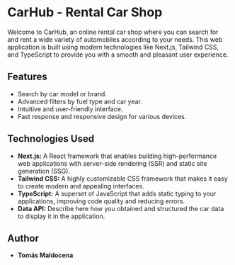 # CarHub - Rental Car Shop

Welcome to CarHub, an online rental car shop where you can search for and rent a wide variety of automobiles according to your needs. This web application is built using modern technologies like Next.js, Tailwind CSS, and TypeScript to provide you with a smooth and pleasant user experience.

## Features

- Search by car model or brand.
- Advanced filters by fuel type and car year.
- Intuitive and user-friendly interface.
- Fast response and responsive design for various devices.

## Technologies Used

- **Next.js:** A React framework that enables building high-performance web applications with server-side rendering (SSR) and static site generation (SSG).
- **Tailwind CSS:** A highly customizable CSS framework that makes it easy to create modern and appealing interfaces.
- **TypeScript:** A superset of JavaScript that adds static typing to your applications, improving code quality and reducing errors.
- **Data API:** Describe here how you obtained and structured the car data to display it in the application.

## Author

- **Tomás Maldocena**
